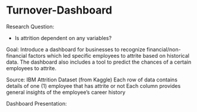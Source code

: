 # Turnover-Dashboard

Research Question:
- Is attrition dependent on any variables?

Goal:
Introduce a dashboard for businesses to recognize financial/non-financial factors which led specific employees 
to attrite based on historical data. The dashboard also includes a tool to predict the chances of a certain employees to attrite.

Source: IBM Attrition Dataset (from Kaggle)
Each row of data contains details of one (1) employee that has attrite or not
Each column provides general insights of the employee’s career history


Dashboard Presentation:

